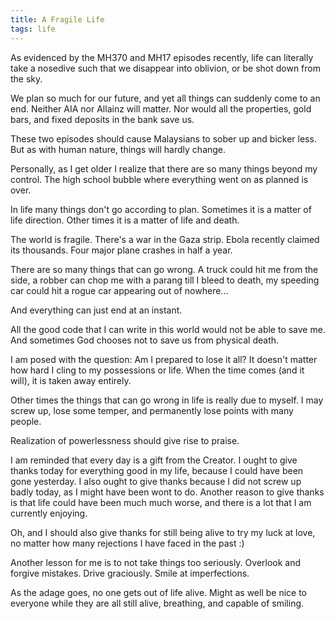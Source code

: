 ```yaml
---
title: A Fragile Life
tags: life
---
```


As evidenced by the MH370 and MH17 episodes recently, life can literally take a nosedive such that
we disappear into oblivion, or be shot down from the sky.

We plan so much for our future, and yet all things can suddenly come to an end. Neither AIA
nor Allainz will matter. Nor would all the properties, gold bars, and fixed deposits
in the bank save us.

These two episodes should cause Malaysians to sober up and bicker less. But as with human
nature, things will hardly change.

Personally, as I get older I realize that there are so many things beyond my control.
The high school bubble where everything went on as planned is over.

In life many things don't go according to plan. Sometimes it is a matter of life direction.
Other times it is a matter of life and death.

The world is fragile. There's a war in the Gaza strip. Ebola recently claimed its
thousands. Four major plane crashes in half a year.

There are so many things that can go wrong. A truck could hit me from the side,
a robber can chop me with a parang till I bleed to death, my speeding car could hit a rogue car
appearing out of nowhere...

And everything can just end at an instant.

All the good code that I can write in this world would not be able to save me. And sometimes
God chooses not to save us from physical death.

I am posed with the question: Am I prepared to lose it all? It doesn't matter how hard
I cling to my possessions or life. When the time comes (and it will), it is taken away entirely.

Other times the things that can go wrong in life is really due to myself. I may screw up,
lose some temper, and permanently lose points with many people.

Realization of powerlessness should give rise to praise.

I am reminded that every day is a gift from the Creator.
I ought to give thanks today for everything good in my life, because I could have been gone yesterday.
I also ought to give thanks because I did not screw up badly today, as I might have been wont to do.
Another reason to give thanks is that life could have been much much worse, and there is
a lot that I am currently enjoying.

Oh, and I should also give thanks for still being alive to try my luck at love, no matter
how many rejections I have faced in the past :)

Another lesson for me is to not take things too seriously. Overlook and forgive mistakes.
Drive graciously. Smile at imperfections.

As the adage goes, no one gets out of life alive. Might as well be nice to
everyone while they are all still alive, breathing, and capable of smiling.

